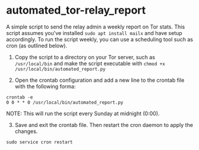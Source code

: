 # automated_tor-relay_report
A simple script to send the relay admin a weekly report on Tor stats. This script assumes you've installed `sudo apt install mailx` and have setup accordingly. To run the script weekly, you can use a scheduling tool such as cron (as outlined below).

1. Copy the script to a directory on your Tor server, such as `/usr/local/bin` and make the script executable with `chmod +x /usr/local/bin/automated_report.py`

2. Open the crontab configuration and add a new line to the crontab file with the following forma:
```
crontab -e
0 0 * * 0 /usr/local/bin/automated_report.py
```
NOTE: This will run the script every Sunday at midnight (0:00).

3. Save and exit the crontab file. Then restart the cron daemon to apply the changes.
```
sudo service cron restart
```
